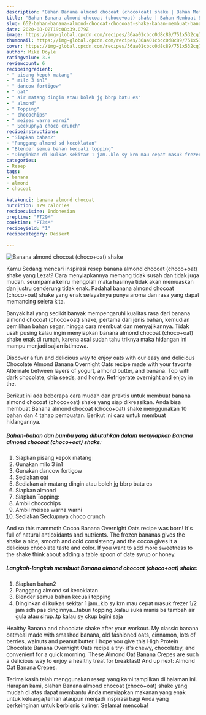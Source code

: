```yaml
---
description: "Bahan Banana almond chocoat (choco+oat) shake | Bahan Membuat Banana almond chocoat (choco+oat) shake Yang Paling Enak"
title: "Bahan Banana almond chocoat (choco+oat) shake | Bahan Membuat Banana almond chocoat (choco+oat) shake Yang Paling Enak"
slug: 652-bahan-banana-almond-chocoat-chocooat-shake-bahan-membuat-banana-almond-chocoat-chocooat-shake-yang-paling-enak
date: 2020-08-02T19:08:39.079Z
image: https://img-global.cpcdn.com/recipes/36aa01cbcc0d8c89/751x532cq70/banana-almond-chocoat-chocooat-shake-foto-resep-utama.jpg
thumbnail: https://img-global.cpcdn.com/recipes/36aa01cbcc0d8c89/751x532cq70/banana-almond-chocoat-chocooat-shake-foto-resep-utama.jpg
cover: https://img-global.cpcdn.com/recipes/36aa01cbcc0d8c89/751x532cq70/banana-almond-chocoat-chocooat-shake-foto-resep-utama.jpg
author: Mike Doyle
ratingvalue: 3.8
reviewcount: 6
recipeingredient:
- " pisang kepok matang"
- " milo 3 in1"
- " dancow fortigow"
- " oat"
- " air matang dingin atau boleh jg bbrp batu es"
- " almond"
- " Topping"
- " chocochips"
- " meises warna warni"
- " Seckupnya choco crunch"
recipeinstructions:
- "Siapkan bahan2"
- "Panggang almond sd kecoklatan"
- "Blender semua bahan kecuali topping"
- "Dinginkan di kulkas sekitar 1 jam..klo sy krn mau cepat masuk frezer 1/2 jam sdh pas dinginnya...taburi topping..kalau suka manis bs tambah air gula atau sirup..tp kalau sy ckup bgini saja"
categories:
- Resep
tags:
- banana
- almond
- chocoat

katakunci: banana almond chocoat 
nutrition: 179 calories
recipecuisine: Indonesian
preptime: "PT29M"
cooktime: "PT34M"
recipeyield: "1"
recipecategory: Dessert

---
```



![Banana almond chocoat (choco+oat) shake](https://img-global.cpcdn.com/recipes/36aa01cbcc0d8c89/751x532cq70/banana-almond-chocoat-chocooat-shake-foto-resep-utama.jpg)

Kamu Sedang mencari inspirasi resep banana almond chocoat (choco+oat) shake yang Lezat? Cara menyiapkannya memang tidak susah dan tidak juga mudah. seumpama keliru mengolah maka hasilnya tidak akan memuaskan dan justru cenderung tidak enak. Padahal banana almond chocoat (choco+oat) shake yang enak selayaknya punya aroma dan rasa yang dapat memancing selera kita.

Banyak hal yang sedikit banyak mempengaruhi kualitas rasa dari banana almond chocoat (choco+oat) shake, pertama dari jenis bahan, kemudian pemilihan bahan segar, hingga cara membuat dan menyajikannya. Tidak usah pusing kalau ingin menyiapkan banana almond chocoat (choco+oat) shake enak di rumah, karena asal sudah tahu triknya maka hidangan ini mampu menjadi sajian istimewa.

Discover a fun and delicious way to enjoy oats with our easy and delicious Chocolate Almond Banana Overnight Oats recipe made with your favorite Alternate between layers of yogurt, almond butter, and banana. Top with dark chocolate, chia seeds, and honey. Refrigerate overnight and enjoy in the.


Berikut ini ada beberapa cara mudah dan praktis untuk membuat banana almond chocoat (choco+oat) shake yang siap dikreasikan. Anda bisa membuat Banana almond chocoat (choco+oat) shake menggunakan 10 bahan dan 4 tahap pembuatan. Berikut ini cara untuk membuat hidangannya.

<!--inarticleads1-->

##### Bahan-bahan dan bumbu yang dibutuhkan dalam menyiapkan Banana almond chocoat (choco+oat) shake:

1. Siapkan  pisang kepok matang
1. Gunakan  milo 3 in1
1. Gunakan  dancow fortigow
1. Sediakan  oat
1. Sediakan  air matang dingin atau boleh jg bbrp batu es
1. Siapkan  almond
1. Siapkan  Topping:
1. Ambil  chocochips
1. Ambil  meises warna warni
1. Sediakan  Seckupnya choco crunch


And so this mammoth Cocoa Banana Overnight Oats recipe was born! It&#39;s full of natural antioxidants and nutrients. The frozen bananas gives the shake a nice, smooth and cold consistency and the cocoa gives it a delicious chocolate taste and color. If you want to add more sweetness to the shake think about adding a table spoon of date syrup or honey. 

<!--inarticleads2-->

##### Langkah-langkah membuat Banana almond chocoat (choco+oat) shake:

1. Siapkan bahan2
1. Panggang almond sd kecoklatan
1. Blender semua bahan kecuali topping
1. Dinginkan di kulkas sekitar 1 jam..klo sy krn mau cepat masuk frezer 1/2 jam sdh pas dinginnya...taburi topping..kalau suka manis bs tambah air gula atau sirup..tp kalau sy ckup bgini saja


Healthy Banana and chocolate shake after your workout. My classic banana oatmeal made with smashed banana, old fashioned oats, cinnamon, lots of berries, walnuts and peanut butter. I hope you give this High Protein Chocolate Banana Overnight Oats recipe a try- it&#39;s chewy, chocolatey, and convenient for a quick morning. These Almond Oat Banana Crepes are such a delicious way to enjoy a healthy treat for breakfast! And up next: Almond Oat Banana Crepes. 

Terima kasih telah menggunakan resep yang kami tampilkan di halaman ini. Harapan kami, olahan Banana almond chocoat (choco+oat) shake yang mudah di atas dapat membantu Anda menyiapkan makanan yang enak untuk keluarga/teman ataupun menjadi inspirasi bagi Anda yang berkeinginan untuk berbisnis kuliner. Selamat mencoba!
